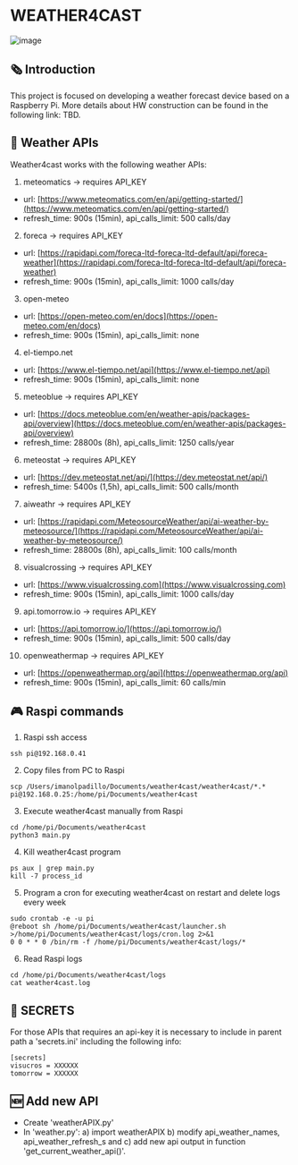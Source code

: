 # WEATHER4CAST
![image](https://github.com/imanolpadillo/weather4cast/assets/67315499/6c641faf-240b-4e6a-9bad-6b02a9b2b7c2)

## 🗞️ Introduction
This project is focused on developing a weather forecast device based on a Raspberry Pi. More details about HW construction can be found in the following link: TBD.

## 🔌 Weather APIs
Weather4cast works with the following weather APIs:

1. meteomatics -> requires API_KEY
  - url: [https://www.meteomatics.com/en/api/getting-started/](https://www.meteomatics.com/en/api/getting-started/)
  - refresh_time: 900s (15min), api_calls_limit: 500 calls/day
2. foreca -> requires API_KEY
  - url: [https://rapidapi.com/foreca-ltd-foreca-ltd-default/api/foreca-weather](https://rapidapi.com/foreca-ltd-foreca-ltd-default/api/foreca-weather)
  - refresh_time: 900s (15min), api_calls_limit: 1000 calls/day
3. open-meteo
  - url: [https://open-meteo.com/en/docs](https://open-meteo.com/en/docs)
  - refresh_time: 900s (15min), api_calls_limit: none
4. el-tiempo.net
  - url: [https://www.el-tiempo.net/api](https://www.el-tiempo.net/api)
  - refresh_time: 900s (15min), api_calls_limit: none
5. meteoblue -> requires API_KEY
  - url: [https://docs.meteoblue.com/en/weather-apis/packages-api/overview](https://docs.meteoblue.com/en/weather-apis/packages-api/overview)
  - refresh_time: 28800s  (8h), api_calls_limit: 1250 calls/year
6. meteostat -> requires API_KEY
  - url: [https://dev.meteostat.net/api/](https://dev.meteostat.net/api/)
  - refresh_time: 5400s (1,5h), api_calls_limit: 500 calls/month
7. aiweathr -> requires API_KEY
  - url: [https://rapidapi.com/MeteosourceWeather/api/ai-weather-by-meteosource/](https://rapidapi.com/MeteosourceWeather/api/ai-weather-by-meteosource/)
  - refresh_time: 28800s  (8h), api_calls_limit: 100 calls/month
8. visualcrossing -> requires API_KEY
  - url: [https://www.visualcrossing.com](https://www.visualcrossing.com)
  - refresh_time: 900s (15min), api_calls_limit: 1000 calls/day
9. api.tomorrow.io -> requires API_KEY
  - url: [https://api.tomorrow.io/](https://api.tomorrow.io/)
  - refresh_time: 900s (15min), api_calls_limit: 500 calls/day
10. openweathermap -> requires API_KEY
  - url: [https://openweathermap.org/api](https://openweathermap.org/api)
  - refresh_time: 900s (15min), api_calls_limit: 60 calls/min


## 🎮 Raspi commands

 1.  Raspi ssh access
```
ssh pi@192.168.0.41
```

 2. Copy files from PC to Raspi
```
scp /Users/imanolpadillo/Documents/weather4cast/weather4cast/*.* pi@192.168.0.25:/home/pi/Documents/weather4cast
````

 3. Execute weather4cast manually from Raspi
```
cd /home/pi/Documents/weather4cast
python3 main.py
```

 4. Kill weather4cast program
```
ps aux | grep main.py
kill -7 process_id
```

 5. Program a cron for executing weather4cast on restart and delete logs every week
```
sudo crontab -e -u pi
@reboot sh /home/pi/Documents/weather4cast/launcher.sh >/home/pi/Documents/weather4cast/logs/cron.log 2>&1
0 0 * * 0 /bin/rm -f /home/pi/Documents/weather4cast/logs/*
```

 6. Read Raspi logs
```
cd /home/pi/Documents/weather4cast/logs
cat weather4cast.log
```

## 🔏 SECRETS
For those APIs that requires an api-key it is necessary to include in parent path a 'secrets.ini' including the following info:
```
[secrets]
visucros = XXXXXX
tomorrow = XXXXXX
```

## 🆕 Add new API
 - Create 'weatherAPIX.py'
 - In 'weather.py': a) import weatherAPIX b) modify api_weather_names, api_weather_refresh_s and c) add new api output in function 'get_current_weather_api()'.


